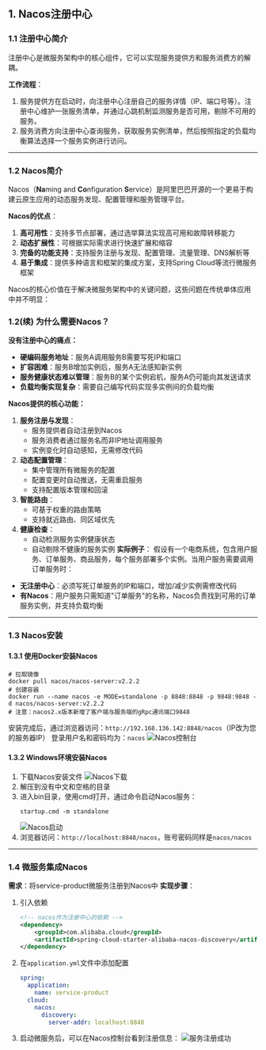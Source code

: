 ## 1. Nacos注册中心
### 1.1 注册中心简介

注册中心是微服务架构中的核心组件，它可以实现服务提供方和服务消费方的解耦。

**工作流程**：
1. 服务提供方在启动时，向注册中心注册自己的服务详情（IP、端口号等）。注册中心维护一张服务清单，并通过心跳机制监测服务是否可用，剔除不可用的服务。
2. 服务消费方向注册中心查询服务，获取服务实例清单，然后按照指定的负载均衡算法选择一个服务实例进行访问。

---
### 1.2 Nacos简介

Nacos（**Na**ming and **Co**nfiguration **S**ervice）是阿里巴巴开源的一个更易于构建云原生应用的动态服务发现、配置管理和服务管理平台。

**Nacos的优点**：
1. **高可用性**：支持多节点部署，通过选举算法实现高可用和故障转移能力
2. **动态扩展性**：可根据实际需求进行快速扩展和缩容
3. **完备的功能支持**：支持服务注册与发现、配置管理、流量管理、DNS解析等
4. **易于集成**：提供多种语言和框架的集成方案，支持Spring Cloud等流行微服务框架

Nacos的核心价值在于解决微服务架构中的关键问题，这些问题在传统单体应用中并不明显：

### 1.2(续) 为什么需要Nacos？

**没有注册中心的痛点：**

- **硬编码服务地址**：服务A调用服务B需要写死IP和端口
- **扩容困难**：服务B增加实例后，服务A无法感知新实例
- **服务健康状态难以管理**：服务B的某个实例宕机，服务A仍可能向其发送请求
- **负载均衡实现复杂**：需要自己编写代码实现多实例间的负载均衡
 
**Nacos提供的核心功能：**

1. **服务注册与发现**：
    - 服务提供者自动注册到Nacos
    - 服务消费者通过服务名而非IP地址调用服务
    - 实例变化时自动感知，无需修改代码
2. **动态配置管理**：
    - 集中管理所有微服务的配置
    - 配置变更时自动推送，无需重启服务
    - 支持配置版本管理和回滚
3. **智能路由**：
    - 可基于权重的路由策略
    - 支持就近路由、同区域优先
4. **健康检查**：
    - 自动检测服务实例健康状态
    - 自动剔除不健康的服务实例 **实际例子**： 假设有一个电商系统，包含用户服务、订单服务、商品服务，每个服务部署多个实例。当用户服务需要调用订单服务时：

- **无注册中心**：必须写死订单服务的IP和端口，增加/减少实例需修改代码
- **有Nacos**：用户服务只需知道"订单服务"的名称，Nacos负责找到可用的订单服务实例，并支持负载均衡

---
### 1.3 Nacos安装
#### 1.3.1 使用Docker安装Nacos
```shell
# 拉取镜像
docker pull nacos/nacos-server:v2.2.2
# 创建容器
docker run --name nacos -e MODE=standalone -p 8848:8848 -p 9848:9848 -d nacos/nacos-server:v2.2.2
# 注意：nacos2.x版本新增了客户端与服务端的gRpc通讯端口9848
```

安装完成后，通过浏览器访问：`http://192.168.136.142:8848/nacos`（IP改为您的服务器IP）
登录用户名和密码均为：`nacos`
![Nacos控制台](image-20230503164647894.png)

#### 1.3.2 Windows环境安装Nacos

1. 下载Nacos安装文件
   ![Nacos下载](image-20230809095554425.png)
2. 解压到没有中文和空格的目录
3. 进入bin目录，使用cmd打开，通过命令启动Nacos服务：
   ```
   startup.cmd -m standalone
   ```
   ![Nacos启动](image-20230809095749386.png)
4. 浏览器访问：`http://localhost:8848/nacos`，账号密码同样是`nacos/nacos`

---
### 1.4 微服务集成Nacos

**需求**：将service-product微服务注册到Nacos中
**实现步骤**：
1. 引入依赖
   ```xml
   <!-- nacos作为注册中心的依赖 -->
   <dependency>
       <groupId>com.alibaba.cloud</groupId>
       <artifactId>spring-cloud-starter-alibaba-nacos-discovery</artifactId>
   </dependency>
   ```
2. 在`application.yml`文件中添加配置
   ```yaml
   spring:
     application:
       name: service-product
     cloud:
       nacos:
         discovery:
           server-addr: localhost:8848
   ```
3. 启动微服务后，可以在Nacos控制台看到注册信息：
   ![服务注册成功](image-20230911104850311.png)

